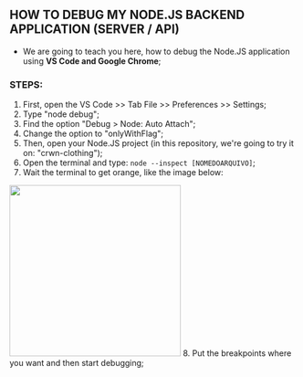## HOW TO DEBUG MY NODE.JS BACKEND APPLICATION (SERVER / API)

- We are going to teach you here, how to debug the Node.JS application using <b>VS Code and Google Chrome</b>;

### STEPS:
1. First, open the VS Code >> Tab File >> Preferences >> Settings;
2. Type "node debug";
3. Find the option "Debug > Node: Auto Attach";
4. Change the option to "onlyWithFlag";
5. Then, open your Node.JS project (in this repository, we're going to try it on: "crwn-clothing");
6. Open the terminal and type: ``node --inspect [NOMEDOARQUIVO]``;
7. Wait the terminal to get orange, like the image below:
<img width="300" src="https://raw.githubusercontent.com/jvlessa/React--Zero-To-Mastery/master/readmes/media/inspectNode.png">
8. Put the breakpoints where you want and then start debugging;